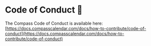 # Code of Conduct 🤝

The Compass Code of Conduct is available here:
[https://docs.compasscalendar.com/docs/how-to-contribute/code-of-conduct](https://docs.compasscalendar.com/docs/how-to-contribute/code-of-conduct)
